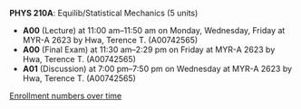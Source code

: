 **PHYS 210A**: Equilib/Statistical Mechanics (5 units)

- **A00** (Lecture) at 11:00 am–11:50 am on Monday, Wednesday, Friday at MYR-A 2623 by Hwa, Terence T. (A00742565)
- **A00** (Final Exam) at 11:30 am–2:29 pm on Friday at MYR-A 2623 by Hwa, Terence T. (A00742565)
- **A01** (Discussion) at 7:00 pm–7:50 pm on Wednesday at MYR-A 2623 by Hwa, Terence T. (A00742565)

[Enrollment numbers over time](./PHYS210A.tsv)

